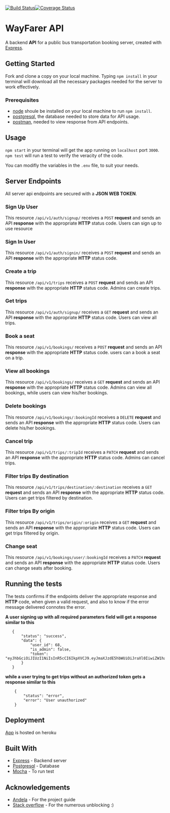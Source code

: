 [![Build Status](https://travis-ci.com/Kaytbode/wayFarer.svg?branch=master)](https://travis-ci.com/Kaytbode/wayFarer)[![Coverage Status](https://coveralls.io/repos/github/Kaytbode/wayFarer/badge.svg?branch=master)](https://coveralls.io/github/Kaytbode/wayFarer?branch=master)

# WayFarer API
A backend **API** for a public bus transportation booking server, created with 
[Express](https://expressjs.com/).

## Getting Started
Fork and clone a copy on your local machine. Typing `npm install` in your terminal will
download all the necessary packages needed for the server to work effectively.

### Prerequisites
+ [node](https://nodejs.org/en/) shoule be installed on your local machine to run `npm install`.
+ [postgresql](https://www.postgresql.org/download/), the database needed to store data for API usage.
+ [postman](https://www.getpostman.com/), needed to view response from API endpoints.

## Usage
`npm start` in your terminal will get the app running on `localhost` port `3000`.
`npm test` will run a test to verify the veracity of the code.

You can modifly the variables in the `.env` file, to suit your needs.

## Server Endpoints
All server api endpoints are secured with a **JSON WEB TOKEN**.
### Sign Up User
This resource `/api/v1/auth/signup/` receives a `POST` **request** and sends an API **response** with the appropriate **HTTP** status code. Users can sign up to use resource
### Sign In User
This resource `/api/v1/auth/signin/` receives a `POST` **request** and sends an API **response** with the appropriate **HTTP** status code.  
### Create a trip
This resource `/api/v1/trips` receives a `POST` **request** and sends an API **response** with the appropriate **HTTP** status code. Admins can create trips.
### Get trips
This resource `/api/v1/auth/signup/` receives a `GET` **request** and sends an API **response** with the appropriate **HTTP** status code. Users can view all trips.
### Book a seat
This resource `/api/v1/bookings/` receives a `POST` **request** and sends an API **response** with the appropriate **HTTP** status code. users can a book a seat on a trip.
### View all bookings
This resource `/api/v1/bookings/` receives a `GET` **request** and sends an API **response** with the appropriate **HTTP** status code. Admins can view all bookings, while users can view his/her bookings.
### Delete bookings
This resource `/api/v1/bookings/:bookingId` receives a `DELETE` **request** and sends an API **response** with the appropriate **HTTP** status code. Users can delete his/her bookings.
### Cancel trip
This resource `/api/v1/trips/:tripId` receives a `PATCH` **request** and sends an API **response** with the appropriate **HTTP** status code. Admins can cancel trips.
### Filter trips By destination
This resource `/api/v1/trips/destination/:destination` receives a `GET` **request** and sends an API **response** with the appropriate **HTTP** status code. Users can get trips filtered by destination. 
### Filter trips By origin
This resource `/api/v1/trips/origin/:origin` receives a `GET` **request** and sends an API **response** with the appropriate **HTTP** status code. Users can get trips filtered by origin.
### Change seat
This resource `/api/v1/bookings/user/:bookingId` receives a `PATCH` **request** and sends an API **response** with the appropriate **HTTP** status code. Users can change seats after booking.

## Running the tests
The tests confirms if the endpoints deliver the appropriate response and **HTTP** code, when given a valid request, and also to know if the error message delivered connotes the error.  
  
 **A user signing up with all required parameters field will get a response similar to this**
 ```
    {
        "status": "success",
        "data": {
            "user_id": 68,
            "is_admin": false,
            "token": "eyJhbGciOiJIUzI1NiIsInR5cCI6IkpXVCJ9.eyJmaXJzdE5hbWUiOiJraXl0IiwiZW1haWwiOiJrb2l5dEB5YWhvby5jb20iLCJsYXN0TmFtZSI6ImtvIiwicGFzc3dvcmQiOiJydHRyIiwiaWF0IjoxNTYyOTIxNzg4LCJleHAiOjE1NjI5MjIzOTJ9.MEStHWv_e5MHedALI35Po5La2OJXsgpkukBWS8Xnyhg"
        }
    }
```
**while a user trying to get trips without an authorized token gets a response similar to this**
```
    {
        "status": "error",
        "error": "User unauthorized"
    }
```
## Deployment
[App](https://safe-stream-26808.herokuapp.com/) is hosted on heroku

## Built With
+ [Express](https://expressjs.com/) - Backend server
+ [Postgresql](https://www.postgresql.org/download/) - Database
+ [Mocha](https://mochajs.org/) - To run test

## Acknowledgements
+ [Andela](https://andela.com/) - For the project guide
+ [Stack overflow](https://stackoverflow.com/) - For the numerous unblocking :)

